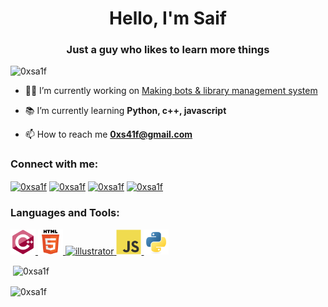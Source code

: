 <h1 align="center">Hello, I'm Saif</h1>
<h3 align="center">Just a guy who likes to learn more things</h3>

<p align="left"> <img src="https://komarev.com/ghpvc/?username=0xsa1f&label=Profile%20views&color=0e75b6&style=flat" alt="0xsa1f" /> </p>

- 👨‍💻 I’m currently working on [Making bots & library management system](https://github.com/0xsa1f/Tatsuya-bot)

- 📚 I’m currently learning **Python, c++, javascript**

- 📫 How to reach me **0xs41f@gmail.com**

<h3 align="left">Connect with me:</h3>
<p align="left">
<a href="https://twitter.com/0xsa1f" target="blank"><img align="center" src="https://raw.githubusercontent.com/rahuldkjain/github-profile-readme-generator/master/src/images/icons/Social/twitter.svg" alt="0xsa1f" height="30" width="40" /></a>
<a href="https://fb.com/0xsa1f" target="blank"><img align="center" src="https://raw.githubusercontent.com/rahuldkjain/github-profile-readme-generator/master/src/images/icons/Social/facebook.svg" alt="0xsa1f" height="30" width="40" /></a>
<a href="https://instagram.com/0xsa1f" target="blank"><img align="center" src="https://raw.githubusercontent.com/rahuldkjain/github-profile-readme-generator/master/src/images/icons/Social/instagram.svg" alt="0xsa1f" height="30" width="40" /></a>
<a href="https://youtube.com/channel/UC9DQi_fX6zsBK5o7dioVLnA" target="blank"><img align="center" src="https://raw.githubusercontent.com/rahuldkjain/github-profile-readme-generator/master/src/images/icons/Social/youtube.svg" alt="0xsa1f" height="30" width="40" /></a>
</p>

<h3 align="left">Languages and Tools:</h3>
<p align="left"> <a href="https://www.w3schools.com/cpp/" target="_blank" rel="noreferrer"> <img src="https://raw.githubusercontent.com/devicons/devicon/master/icons/cplusplus/cplusplus-original.svg" alt="cplusplus" width="40" height="40"/> </a> <a href="https://www.w3.org/html/" target="_blank" rel="noreferrer"> <img src="https://raw.githubusercontent.com/devicons/devicon/master/icons/html5/html5-original-wordmark.svg" alt="html5" width="40" height="40"/> </a> <a href="https://www.adobe.com/in/products/illustrator.html" target="_blank" rel="noreferrer"> <img src="https://www.vectorlogo.zone/logos/adobe_illustrator/adobe_illustrator-icon.svg" alt="illustrator" width="40" height="40"/> </a> <a href="https://developer.mozilla.org/en-US/docs/Web/JavaScript" target="_blank" rel="noreferrer"> <img src="https://raw.githubusercontent.com/devicons/devicon/master/icons/javascript/javascript-original.svg" alt="javascript" width="40" height="40"/> </a> <a href="https://www.python.org" target="_blank" rel="noreferrer"> <img src="https://raw.githubusercontent.com/devicons/devicon/master/icons/python/python-original.svg" alt="python" width="40" height="40"/> </a> </p>


<p> <img align="center" src="https://github-readme-stats.vercel.app/api?username=0xsa1f&show_icons=true&locale=en" alt="0xsa1f" /></p>

<p><img align="center" src="https://github-readme-streak-stats.herokuapp.com/?user=0xsa1f&" alt="0xsa1f" /></p>
